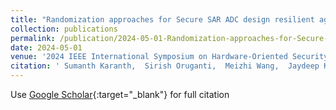 ```yaml
---
title: "Randomization approaches for Secure SAR ADC design resilient against Power Side-Ch. Attacks"
collection: publications
permalink: /publication/2024-05-01-Randomization-approaches-for-Secure-SAR-ADC-design-resilient-against-Power-Side-Ch-Attacks
date: 2024-05-01
venue: '2024 IEEE International Symposium on Hardware-Oriented Security and Trust (HOST)'
citation: ' Sumanth Karanth,  Sirish Oruganti,  Meizhi Wang,  Jaydeep Kulkarni, &quot;Randomization approaches for Secure SAR ADC design resilient against Power Side-Ch. Attacks.&quot; 2024 IEEE International Symposium on Hardware-Oriented Security and Trust (HOST), 2024.'
---
```

Use [Google Scholar](https://scholar.google.com/scholar?q=Randomization+approaches+for+Secure+SAR+ADC+design+resilient+against+Power+Side+Ch.+Attacks){:target="_blank"} for full citation